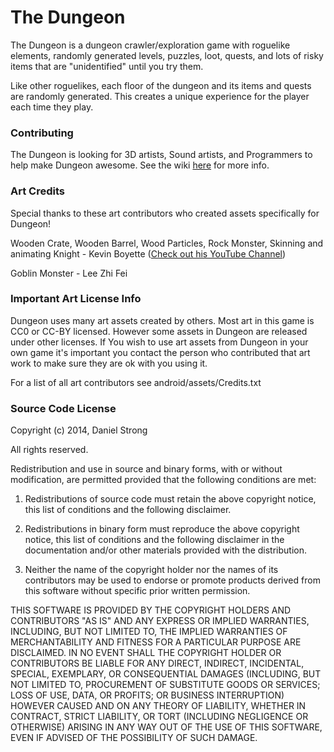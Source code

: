 # The Dungeon


The Dungeon is a dungeon crawler/exploration game with roguelike elements, randomly generated levels, puzzles, loot, quests, and lots of risky items that are "unidentified" until you try them.

Like other roguelikes, each floor of the dungeon and its items and quests are randomly generated.  This creates a unique experience for the player each time they play.

### Contributing

The Dungeon is looking for 3D artists, Sound artists, and Programmers to help make Dungeon awesome. See the wiki [here](https://github.com/ASneakyFox/Dungeon/wiki/1.-Contributing) for more info.

### Art Credits

Special thanks to these art contributors who created assets specifically for Dungeon!

Wooden Crate, Wooden Barrel, Wood Particles, Rock Monster, Skinning and animating Knight - Kevin Boyette ([Check out his YouTube Channel](https://www.youtube.com/channel/UC5EmESk342x3tt2lHvnGOEQ))

Goblin Monster - Lee Zhi Fei



### Important Art License Info

Dungeon uses many art assets created by others. Most art in this game is CC0 or CC-BY licensed. However some
assets in Dungeon are released under other licenses. If You wish to use art assets from Dungeon in your own game
it's important you contact the person who contributed that art work to make sure they are ok with you using it.

For a list of all art contributors see android/assets/Credits.txt

### Source Code License

Copyright (c) 2014, Daniel Strong

All rights reserved.

Redistribution and use in source and binary forms, with or without modification, are permitted provided that the following conditions are met:

1. Redistributions of source code must retain the above copyright notice, this list of conditions and the following disclaimer.

2. Redistributions in binary form must reproduce the above copyright notice, this list of conditions and the following disclaimer in the documentation and/or other materials provided with the distribution.

3. Neither the name of the copyright holder nor the names of its contributors may be used to endorse or promote products derived from this software without specific prior written permission.

THIS SOFTWARE IS PROVIDED BY THE COPYRIGHT HOLDERS AND CONTRIBUTORS "AS IS" AND ANY EXPRESS OR IMPLIED WARRANTIES, INCLUDING, BUT NOT LIMITED TO, THE IMPLIED WARRANTIES OF MERCHANTABILITY AND FITNESS FOR A PARTICULAR PURPOSE ARE DISCLAIMED. IN NO EVENT SHALL THE COPYRIGHT HOLDER OR CONTRIBUTORS BE LIABLE FOR ANY DIRECT, INDIRECT, INCIDENTAL, SPECIAL, EXEMPLARY, OR CONSEQUENTIAL DAMAGES (INCLUDING, BUT NOT LIMITED TO, PROCUREMENT OF SUBSTITUTE GOODS OR SERVICES; LOSS OF USE, DATA, OR PROFITS; OR BUSINESS INTERRUPTION) HOWEVER CAUSED AND ON ANY THEORY OF LIABILITY, WHETHER IN CONTRACT, STRICT LIABILITY, OR TORT (INCLUDING NEGLIGENCE OR OTHERWISE) ARISING IN ANY WAY OUT OF THE USE OF THIS SOFTWARE, EVEN IF ADVISED OF THE POSSIBILITY OF SUCH DAMAGE.

